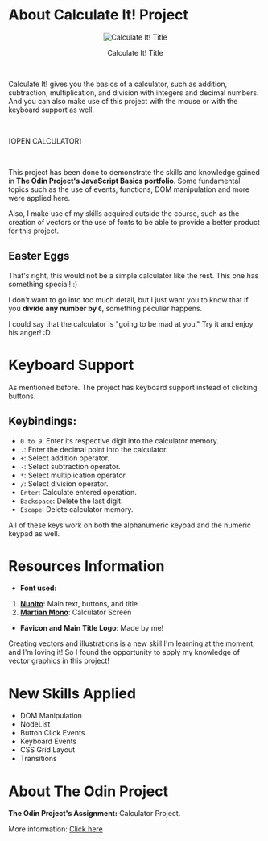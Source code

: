 # About Calculate It! Project

<p align="center">
  <img src="https://user-images.githubusercontent.com/90425287/209476729-245c13c7-1f71-4299-948c-4a2a6382d456.png"
  alt="Calculate It! Title">
</p>

<p align="center">
  Calculate It! Title
</p>

<br>

Calculate It! gives you the basics of a calculator, such as addition, subtraction, multiplication, and division with integers and decimal numbers. And you can also make use of this project with the mouse or with the keyboard support as well.

<br>

[OPEN CALCULATOR]

<br>

This project has been done to demonstrate the skills and knowledge gained in **The Odin Project's JavaScript Basics portfolio**. Some fundamental topics such as the use of events, functions, DOM manipulation and more were applied here.

Also, I make use of my skills acquired outside the course, such as the creation of vectors or the use of fonts to be able to provide a better product for this project.

## Easter Eggs

That's right, this would not be a simple calculator like the rest. This one has something special! :)

I don't want to go into too much detail, but I just want you to know that if you **divide any number by `0`**, something peculiar happens.

I could say that the calculator is "going to be mad at you." Try it and enjoy his anger! :D

# Keyboard Support

As mentioned before. The project has keyboard support instead of clicking buttons.

## Keybindings:

- `0 to 9`: Enter its respective digit into the calculator memory.
- `.`: Enter the decimal point into the calculator.
- `+`: Select addition operator.
- `-`: Select subtraction operator.
- `*`: Select multiplication operator.
- `/`: Select division operator.
- `Enter`: Calculate entered operation.
- `Backspace`: Delete the last digit.
- `Escape`: Delete calculator memory.

All of these keys work on both the alphanumeric keypad and the numeric keypad as well.

# Resources Information

- **Font used:**
1. **[Nunito](https://fonts.google.com/specimen/Nunito)**: Main text, buttons, and title
2. **[Martian Mono](https://fonts.google.com/specimen/Martian+Mono)**: Calculator Screen

- **Favicon and Main Title Logo**: Made by me!

Creating vectors and illustrations is a new skill I'm learning at the moment, and I'm loving it! So I found the opportunity to apply my knowledge of vector graphics in this project!

# New Skills Applied

- DOM Manipulation
- NodeList
- Button Click Events
- Keyboard Events
- CSS Grid Layout
- Transitions

# About The Odin Project

**The Odin Project's Assignment:** Calculator Project.

More information: <a href="https://www.theodinproject.com">Click here</a>
